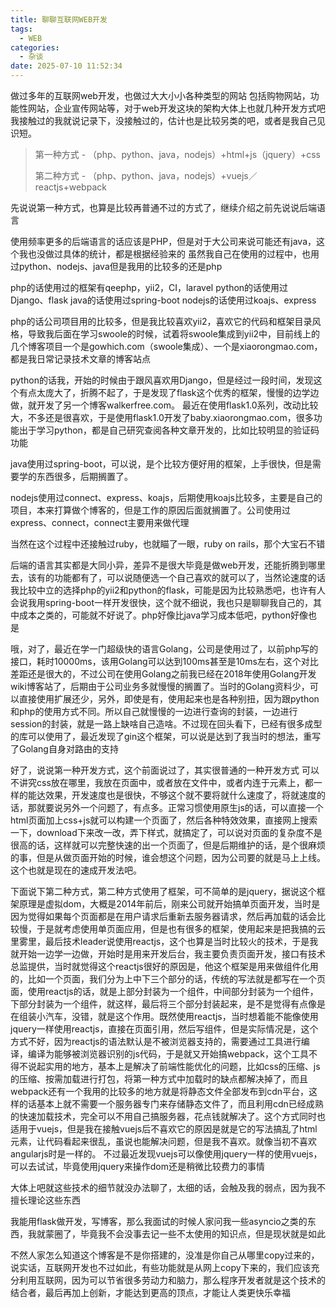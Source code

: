 ```yaml
---
title: 聊聊互联网WEB开发
tags:
  - WEB
categories:
  - 杂谈
date: 2025-07-10 11:52:34
---
```


做过多年的互联网web开发，也做过大大小小各种类型的网站 包括购物网站，功能性网站，企业宣传网站等，对于web开发这块的架构大体上也就几种开发方式吧 我接触过的我就说记录下，没接触过的，估计也是比较另类的吧，或者是我自己见识短。

> 第一种方式 - （php、python、java，nodejs）+html+js（jquery）+css
>
> 第二种方式 - （php、python、java，nodejs）+vuejs／reactjs+webpack

先说说第一种方式，也算是比较再普通不过的方式了，继续介绍之前先说说后端语言

使用频率更多的后端语言的话应该是PHP，但是对于大公司来说可能还有java，这个我也没做过具体的统计，都是根据经验来的 虽然我自己在使用的过程中，也用过python、nodejs、java但是我用的比较多的还是php

php的话使用过的框架有qeephp，yii2，CI，laravel python的话使用过Django、flask java的话使用过spring-boot nodejs的话使用过koajs、express

php的话公司项目用的比较多，但是我比较喜欢yii2，喜欢它的代码和框架目录风格，导致我后面在学习swoole的时候，试着将swoole集成到yii2中，目前线上的几个博客项目一个是gowhich.com（swoole集成）、一个是xiaorongmao.com，都是我日常记录技术文章的博客站点

python的话我，开始的时候由于跟风喜欢用Django，但是经过一段时间，发现这个有点太庞大了，折腾不起了，于是发现了flask这个优秀的框架，慢慢的边学边做，就开发了另一个博客walkerfree.com。 最近在使用flask1.0系列，改动比较大，不多还是很喜欢，于是使用flask1.0开发了baby.xiaorongmao.com，很多功能出于学习python，都是自己研究查阅各种文章开发的，比如比较明显的验证码功能

java使用过spring-boot，可以说，是个比较方便好用的框架，上手很快，但是需要学的东西很多，后期搁置了。

nodejs使用过connect、express、koajs，后期使用koajs比较多，主要是自己的项目，本来打算做个博客的，但是工作的原因后面就搁置了。公司使用过express、connect，connect主要用来做代理

当然在这个过程中还接触过ruby，也就瞄了一眼，ruby on rails，那个大宝石不错

后端的语言其实都是大同小异，差异不是很大毕竟是做web开发，还能折腾到哪里去，该有的功能都有了，可以说随便选一个自己喜欢的就可以了，当然论速度的话我比较中立的选择php的yii2和python的flask，可能是因为比较熟悉吧，也许有人会说我用spring-boot一样开发很快，这个就不细说，我也只是聊聊我自己的，其中成本之类的，可能就不好说了。php好像比java学习成本低吧，python好像也是

哦，对了，最近在学一门超级快的语言Golang，公司是使用过了，以前php写的接口，耗时10000ms，该用Golang可以达到100ms甚至是10ms左右，这个对比差距还是很大的，不过公司在使用Golang之前我已经在2018年使用Golang开发wiki博客站了，后期由于公司业务多就慢慢的搁置了。当时的Golang资料少，可以直接使用扩展还少，另外，即使是有，使用起来也是各种别扭，因为跟python和php的使用方式不同。所以自己就慢慢的一边进行查询的封装，一边进行session的封装，就是一路上缺啥自己造啥。不过现在回头看下，已经有很多成型的库可以使用了，最近发现了gin这个框架，可以说是达到了我当时的想法，重写了Golang自身对路由的支持

好了，说说第一种开发方式，这个前面说过了，其实很普通的一种开发方式 可以不讲究css放在哪里，我放在页面中，或者放在文件中，或者内连于元素上，都一样的能达效果，开发速度也是很快，不够这个就不要将就什么速度了，将就速度的话，那就要说另外一个问题了，有点多。正常习惯使用原生js的话，可以直接一个html页面加上css+js就可以构建一个页面了，然后各种特效效果，直接网上搜索一下，download下来改一改，弄下样式，就搞定了，可以说对页面的复杂度不是很高的话，这样就可以完整快速的出一个页面了，但是后期维护的话，是个很麻烦的事，但是从做页面开始的时候，谁会想这个问题，因为公司要的就是马上上线。这个也就是现在的速成开发法吧。

下面说下第二种方式，第二种方式使用了框架，可不简单的是jquery，据说这个框架原理是虚拟dom，大概是2014年前后，刚来公司就开始搞单页面开发，当时是因为觉得如果每个页面都是在用户请求后重新去服务器请求，然后再加载的话会比较慢，于是就考虑使用单页面应用，但是也有很多的框架，使用起来是把我搞的云里雾里，最后技术leader说使用reactjs，这个也算是当时比较火的技术，于是我就开始一边学一边做，开始时是用来开发后台，我主要负责页面开发，接口有技术总监提供，当时就觉得这个reactjs很好的原因是，他这个框架是用来做组件化用的，比如一个页面，我们分为上中下三个部分的话，传统的写法就是都写在一个页面，使用reactjs的话，就是上部分封装为一个组件，中间部分封装为一个组件，下部分封装为一个组件，就这样，最后将三个部分封装起来，是不是觉得有点像是在组装小汽车，没错，就是这个作用。既然使用reactjs，当时想着能不能像使用jquery一样使用reactjs，直接在页面引用，然后写组件，但是实际情况是，这个方式不好，因为reactjs的语法默认是不被浏览器支持的，需要通过工具进行编译，编译为能够被浏览器识别的js代码，于是就又开始搞webpack，这个工具不得不说起实用的地方，基本上是解决了前端性能优化的问题，比如css的压缩、js的压缩、按需加载进行打包，将第一种方式中加载时的缺点都解决掉了，而且webpack还有一个我用的比较多的地方就是将静态文件全部发布到cdn平台，这样的话基本上就不需要一个服务器专门来存储静态文件了，而且利用cdn已经成熟的快速加载技术，完全可以不用自己搞服务器，花点钱就解决了。这个方式同时也适用于vuejs，但是我在接触vuejs后不喜欢它的原因是就是它的写法搞乱了html元素，让代码看起来很乱，虽说也能解决问题，但是我不喜欢。就像当初不喜欢angularjs时是一样的。 不过最近发现vuejs可以像使用jquery一样的使用vuejs，可以去试试，毕竟使用jquery来操作dom还是稍微比较费力的事情

大体上吧就这些技术的细节就没办法聊了，太细的话，会触及我的弱点，因为我不擅长理论这些东西

我能用flask做开发，写博客，那么我面试的时候人家问我一些asyncio之类的东西，我就蒙圈了，毕竟我不会没事去记一些不太使用的知识点，但是现状就是如此

不然人家怎么知道这个博客是不是你搭建的，没准是你自己从哪里copy过来的，说实话，互联网开发也不过如此，有些功能就是从网上copy下来的，我们应该充分利用互联网，因为可以节省很多劳动力和脑力，那么程序开发者就是这个技术的结合者，最后再加上创新，才能达到更高的顶点，才能让人类更快乐幸福
